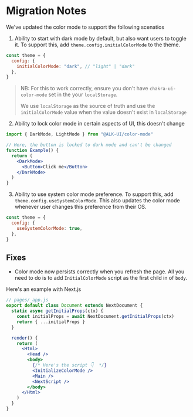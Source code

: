 # Migration Notes

We've updated the color mode to support the following scenatios

1. Ability to start with dark mode by default, but also want users to toggle it.
   To support this, add `theme.config.initialColorMode` to the theme.

```jsx
const theme = {
  config: {
    initialColorMode: "dark", // "light" | "dark"
  },
}
```

> NB: For this to work correctly, ensure you don't have `chakra-ui-color-mode`
> set in the your `localStorage`.
>
> We use `localStorage` as the source of truth and use the `initialColorMode`
> value when the value doesn't exist in `localStorage`

2. Ability to lock color mode in certain aspects of UI, this doesn't change

```jsx
import { DarkMode, LightMode } from "@ALK-UI/color-mode"

// Here, the button is locked to dark mode and can't be changed
function Example() {
  return (
    <DarkMode>
      <Button>Click me</Button>
    </DarkMode>
  )
}
```

3. Ability to use system color mode preference. To support this, add
   `theme.config.useSystemColorMode`. This also updates the color mode whenever
   user changes this preference from their OS.

```jsx
const theme = {
  config: {
    useSystemColorMode: true,
  },
}
```

## Fixes

- Color mode now persists correctly when you refresh the page. All you need to
  do is to add `InitialColorMode` script as the first child in of `body`.

Here's an example with Next.js

```jsx
// pages/_app.js
export default class Document extends NextDocument {
  static async getInitialProps(ctx) {
    const initialProps = await NextDocument.getInitialProps(ctx)
    return { ...initialProps }
  }

  render() {
    return (
      <Html>
        <Head />
        <body>
          {/* Here's the script 👇  */}
          <InitializeColorMode />
          <Main />
          <NextScript />
        </body>
      </Html>
    )
  }
}
```
